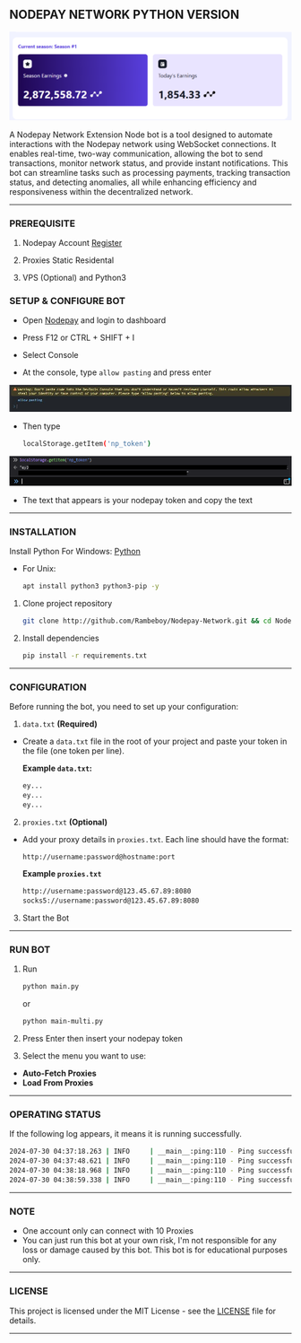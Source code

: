 ## NODEPAY NETWORK PYTHON VERSION

![nodepay](assets/image.png)

A Nodepay Network Extension Node bot is a tool designed to automate interactions with the Nodepay network using WebSocket connections. It enables real-time, two-way communication, allowing the bot to send transactions, monitor network status, and provide instant notifications. This bot can streamline tasks such as processing payments, tracking transaction status, and detecting anomalies, all while enhancing efficiency and responsiveness within the decentralized network.

---

### PREREQUISITE

1. Nodepay Account [Register](https://app.nodepay.ai/register?ref=fkCYv2psxv9YkrM)

2. Proxies Static Residental

3. VPS (Optional) and Python3

### SETUP & CONFIGURE BOT

- Open [Nodepay](https://app.nodepay.ai/register?ref=fkCYv2psxv9YkrM) and login to dashboard

- Press F12 or CTRL + SHIFT + I

- Select Console

- At the console, type ```allow pasting``` and press enter

![0001](https://github.com/im-hanzou/getgrass_bot/blob/main/pasting.JPG)

- Then type
  ```bash
  localStorage.getItem('np_token')
  ```
  
![0002](https://github.com/im-hanzou/getgrass_bot/blob/main/nodepaytoken.png)

- The text that appears is your nodepay token and copy the text

---

### INSTALLATION

Install Python For Windows: [Python](https://www.python.org/ftp/python/3.13.0/python-3.13.0-amd64.exe)

- For Unix:
  ```bash
  apt install python3 python3-pip -y
  ```

1. Clone project repository
   ```bash
   git clone http://github.com/Rambeboy/Nodepay-Network.git && cd Nodepay-Network
   ```

2. Install dependencies
   ```bash
   pip install -r requirements.txt
   ```

---

### CONFIGURATION

Before running the bot, you need to set up your configuration:

1. `data.txt` **(Required)**

- Create a `data.txt` file in the root of your project and paste your token in the file (one token per line).

  **Example `data.txt`:**

  ```bash
  ey...
  ey...
  ey...
  ```

2. `proxies.txt` **(Optional)**

- Add your proxy details in `proxies.txt`. Each line should have the format:
  ```bash
  http://username:password@hostname:port
  ```

  **Example `proxies.txt`**

  ```bash
  http://username:password@123.45.67.89:8080
  socks5://username:password@123.45.67.89:8080
  ```

3. Start the Bot

---

### RUN BOT

1. Run
   ```bash
   python main.py
   ```
   or
   ```bash
   python main-multi.py
   ```

3. Press Enter then insert your nodepay token

4. Select the menu you want to use:

- **Auto-Fetch Proxies**
- **Load From Proxies**

---

### OPERATING STATUS

If the following log appears, it means it is running successfully.
```bash
2024-07-30 04:37:18.263 | INFO     | __main__:ping:110 - Ping successful: {'success': True, 'code': 0, 'msg': 'Success', 'data': {'ip_score': 88}}
2024-07-30 04:37:48.621 | INFO     | __main__:ping:110 - Ping successful: {'success': True, 'code': 0, 'msg': 'Success', 'data': {'ip_score': 90}}
2024-07-30 04:38:18.968 | INFO     | __main__:ping:110 - Ping successful: {'success': True, 'code': 0, 'msg': 'Success', 'data': {'ip_score': 94}}
2024-07-30 04:38:59.338 | INFO     | __main__:ping:110 - Ping successful: {'success': True, 'code': 0, 'msg': 'Success', 'data': {'ip_score': 98}}
```

---

### NOTE

- One account only can connect with 10 Proxies
- You can just run this bot at your own risk, I'm not responsible for any loss or damage caused by this bot. This bot is for educational purposes only.

---

### LICENSE

This project is licensed under the MIT License - see the [LICENSE](LICENSE) file for details.

---

